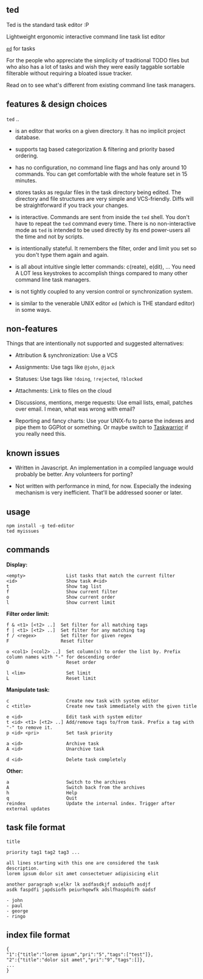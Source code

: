 ## ted

Ted is the standard task editor :P

Lightweight ergonomic interactive command line task list editor

[`ed`](http://wiki.c2.com/?EdIsTheStandardTextEditor) for tasks

For the people who appreciate the simplicity of traditional TODO
files but who also has a lot of tasks and wish they were easily
taggable sortable filterable without requiring a bloated issue
tracker.

Read on to see what's different from existing command line task
managers.


## features & design choices

`ted` ..

- is an editor that works on a given directory. It has no implicit
  project database.

- supports tag based categorization & filtering and priority based
  ordering.

- has no configuration, no command line flags and has only around
  10 commands. You can get comfortable with the whole feature set
  in 15 minutes.

- stores tasks as regular files in the task directory being
  edited. The directory and file structures are very simple and
  VCS-friendly. Diffs will be straightforward if you track your
  changes.

- is interactive. Commands are sent from inside the `ted` shell.
  You don't have to repeat the `ted` command every time. There is
  no non-interactive mode as `ted` is intended to be used directly
  by its end power-users all the time and not by scripts.

- is intentionally stateful. It remembers the filter, order and
  limit you set so you don't type them again and again.

- is all about intuitive single letter commands: c(reate), e(dit),
  ... You need A LOT less keystrokes to accomplish things compared
  to many other command line task managers.

- is not tightly coupled to any version control or synchronization
  system.

- is similar to the venerable UNIX editor `ed` (which is THE
  standard editor) in some ways.


## non-features

Things that are intentionally not supported and suggested
alternatives:

- Attribution & synchronization: Use a VCS

- Assignments: Use tags like `@john`, `@jack`

- Statuses: Use tags like `!doing`, `!rejected`, `!blocked`

- Attachments: Link to files on the cloud

- Discussions, mentions, merge requests: Use email lists, email,
  patches over email. I mean, what was wrong with email?

- Reporting and fancy charts: Use your UNIX-fu to parse the
  indexes and pipe them to GGPlot or something. Or maybe switch to
  [Taskwarrior](https://taskwarrior.org) if you really need this.


## known issues

- Written in Javascript. An implementation in a compiled language
  would probably be better. Any volunteers for porting?

- Not written with performance in mind, for now. Especially the
  indexing mechanism is very inefficient. That'll be addressed
  sooner or later.


## usage

    npm install -g ted-editor
    ted myissues


## commands

**Display:**

    <empty>               List tasks that match the current filter
    <id>                  Show task #<id>
    t                     Show tag list
    f                     Show current filter
    o                     Show current order
    l                     Show current limit

**Filter order limit:**

    f & <t1> [<t2> ..]  Set filter for all matching tags
    f | <t1> [<t2> ..]  Set filter for any matching tag
    f / <regex>         Set filter for given regex
    F                   Reset filter

    o <col1> [<col2> ..]  Set column(s) to order the list by. Prefix column names with "-" for descending order
    O                     Reset order

    l <lim>               Set limit
    L                     Reset limit

**Manipulate task:**

    c                     Create new task with system editor
    c <title>             Create new task immediately with the given title

    e <id>                Edit task with system editor
    t <id> <t1> [<t2> ..] Add/remove tags to/from task. Prefix a tag with "-" to remove it.
    p <id> <pri>          Set task priority

    a <id>                Archive task
    A <id>                Unarchive task

    d <id>                Delete task completely

**Other:**

    a                     Switch to the archives
    A                     Switch back from the archives
    h                     Help
    q                     Quit
    reindex               Update the internal index. Trigger after external updates


## task file format

    title

    priority tag1 tag2 tag3 ...

    all lines starting with this one are considered the task
    description.
    lorem ipsum dolor sit amet consectetuer adipisicing elit

    another paragraph w;elkr lk asdfasdkjf asdoiufh asdjf
    asdk faspdfi japdsiofh peiurhqewfk adslfhaspdoifh oadsf

    - john
    - paul
    - george
    - ringo

## index file format

    {
    "1":{"title":"lorem ipsum","pri":"5","tags":["test"]},
    "2":{"title":"dolor sit amet","pri":"9","tags":[]},
    ...
    }
